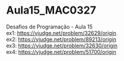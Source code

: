 # Aula15_MAC0327
Desafios de Programação - Aula 15 <br/>
ex1:  https://vjudge.net/problem/32629/origin<br/>
ex2:  https://vjudge.net/problem/89213/origin<br/>
ex3:  https://vjudge.net/problem/32630/origin<br/>
ex4:  https://vjudge.net/problem/51700/origin<br/>
